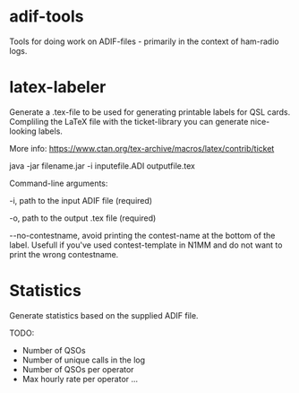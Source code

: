 adif-tools
====
Tools for doing work on ADIF-files - primarily in the context of ham-radio logs.

latex-labeler
====
Generate a .tex-file to be used for generating printable labels for QSL cards.
Compliling the LaTeX file with the ticket-library you can generate nice-looking labels.

More info: https://www.ctan.org/tex-archive/macros/latex/contrib/ticket

java -jar filename.jar -i inputefile.ADI outputfile.tex

Command-line arguments:

-i, path to the input ADIF file (required)

-o, path to the output .tex file (required)

--no-contestname, avoid printing the contest-name at the bottom of the label. Usefull if you've used contest-template in N1MM and do not want to print the wrong contestname.

Statistics
====
Generate statistics based on the supplied ADIF file.

TODO: 
* Number of QSOs
* Number of unique calls in the log
* Number of QSOs per operator
* Max hourly rate per operator
...

